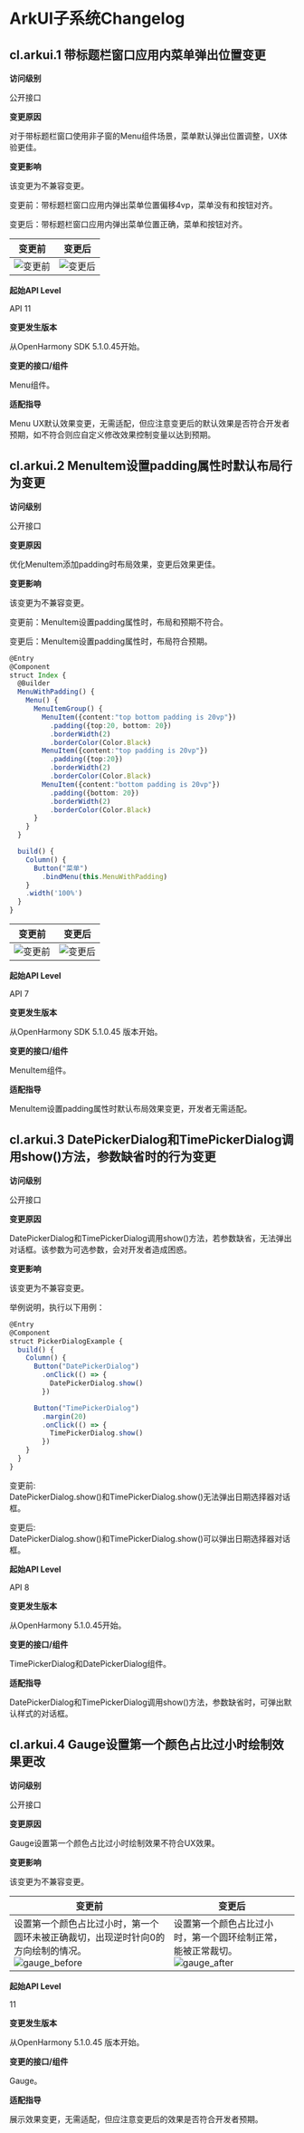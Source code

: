 # ArkUI子系统Changelog

## cl.arkui.1 带标题栏窗口应用内菜单弹出位置变更

**访问级别**

公开接口

**变更原因**

对于带标题栏窗口使用非子窗的Menu组件场景，菜单默认弹出位置调整，UX体验更佳。


**变更影响**

该变更为不兼容变更。

变更前：带标题栏窗口应用内弹出菜单位置偏移4vp，菜单没有和按钮对齐。

变更后：带标题栏窗口应用内弹出菜单位置正确，菜单和按钮对齐。

| 变更前 | 变更后 |
|---------|---------|
|  ![变更前](figures/menu-item-4vp-before.png)       |  ![变更后](figures/menu-item-4vp-after.png)       |

**起始API Level**

API 11

**变更发生版本**

从OpenHarmony SDK 5.1.0.45开始。

**变更的接口/组件**

Menu组件。

**适配指导**

Menu UX默认效果变更，无需适配，但应注意变更后的默认效果是否符合开发者预期，如不符合则应自定义修改效果控制变量以达到预期。

## cl.arkui.2 MenuItem设置padding属性时默认布局行为变更

**访问级别**

公开接口

**变更原因**

优化MenuItem添加padding时布局效果，变更后效果更佳。

**变更影响**

该变更为不兼容变更。

变更前：MenuItem设置padding属性时，布局和预期不符合。

变更后：MenuItem设置padding属性时，布局符合预期。

```ts
@Entry
@Component
struct Index {
  @Builder
  MenuWithPadding() {
    Menu() {
      MenuItemGroup() {
        MenuItem({content:"top bottom padding is 20vp"})
          .padding({top:20, bottom: 20})
          .borderWidth(2)
          .borderColor(Color.Black)
        MenuItem({content:"top padding is 20vp"})
          .padding({top:20})
          .borderWidth(2)
          .borderColor(Color.Black)
        MenuItem({content:"bottom padding is 20vp"})
          .padding({bottom: 20})
          .borderWidth(2)
          .borderColor(Color.Black)
      }
    }
  }

  build() {
    Column() {
      Button("菜单")
        .bindMenu(this.MenuWithPadding)
    }
    .width('100%')
  }
}
```

| 变更前 | 变更后 |
|---------|---------|
|  ![变更前](figures/item-padding-before.png)       |  ![变更后](figures/item-padding-after.png)       |

**起始API Level**

API 7

**变更发生版本**

从OpenHarmony SDK 5.1.0.45 版本开始。

**变更的接口/组件**

MenuItem组件。

**适配指导**

MenuItem设置padding属性时默认布局效果变更，开发者无需适配。

## cl.arkui.3 DatePickerDialog和TimePickerDialog调用show()方法，参数缺省时的行为变更

**访问级别**

公开接口

**变更原因**

DatePickerDialog和TimePickerDialog调用show()方法，若参数缺省，无法弹出对话框。该参数为可选参数，会对开发者造成困惑。

**变更影响**

该变更为不兼容变更。

举例说明，执行以下用例：

```ts
@Entry
@Component
struct PickerDialogExample {
  build() {
    Column() {
      Button("DatePickerDialog")
        .onClick(() => {
          DatePickerDialog.show()
        })

      Button("TimePickerDialog")
        .margin(20)
        .onClick(() => {
          TimePickerDialog.show()
        })
    }
  }
}
```

变更前:  
DatePickerDialog.show()和TimePickerDialog.show()无法弹出日期选择器对话框。 

变更后:  
DatePickerDialog.show()和TimePickerDialog.show()可以弹出日期选择器对话框。

**起始API Level**

API 8

**变更发生版本**

从OpenHarmony 5.1.0.45开始。

**变更的接口/组件**

TimePickerDialog和DatePickerDialog组件。

**适配指导**

DatePickerDialog和TimePickerDialog调用show()方法，参数缺省时，可弹出默认样式的对话框。

## cl.arkui.4 Gauge设置第一个颜色占比过小时绘制效果更改

**访问级别**

公开接口

**变更原因**

Gauge设置第一个颜色占比过小时绘制效果不符合UX效果。

**变更影响**

该变更为不兼容变更。

| 变更前                                                                                                                     | 变更后                                                                                                                   |
| -------------------------------------------------------------------------------------------------------------------------- | ------------------------------------------------------------------------------------------------------------------------ |
| 设置第一个颜色占比过小时，第一个圆环未被正确裁切，出现逆时针向0的方向绘制的情况。<br>![gauge_before](figures/gauge_before.png)| 设置第一个颜色占比过小时，第一个圆环绘制正常，能被正常裁切。<br>![gauge_after](figures/gauge_after.png) |

**起始API Level**

11

**变更发生版本**

从OpenHarmony 5.1.0.45 版本开始。

**变更的接口/组件**

Gauge。

**适配指导**

展示效果变更，无需适配，但应注意变更后的效果是否符合开发者预期。
